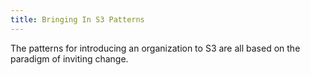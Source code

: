 ```yaml
---
title: Bringing In S3 Patterns
---
```


The patterns for introducing an organization to S3 are all based on the paradigm of inviting change.

